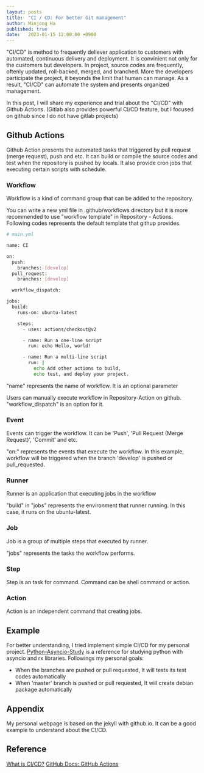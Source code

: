 ```yaml
---
layout: posts
title:  "CI / CD: For better Git management"
author: Minjong Ha
published: true
date:   2023-01-15 12:00:00 +0900
---
```


"CI/CD" is method to frequently deliever application to customers with automated, continuous delivery and deployment.
It is convinient not only for the customers but developers.
In project, source codes are frequently, oftenly updated, roll-backed, merged, and branched.
More the developers participate the project, it beyonds the limit that human can manage.
As a result, "CI/CD" can automate the system and presents organized management.

In this post, I will share my experience and trial about the "CI/CD" with Github Actions.
(Gitlab also provides powerful CI/CD feature, but I focused on github since I do not have gitlab projects)

## Github Actions

Github Action presents the automated tasks that triggered by pull request (merge request), push and etc.
It can build or compile the source codes and test when the repository is pushed by locals.
It also provide cron jobs that executing certain scripts with schedule.

### Workflow

Workflow is a kind of command group that can be added to the repository.

You can write a new yml file in .github/workflows directory but it is more recommended to use "workflow template" in Repository - Actions.
Following codes represents the default template that githup provides.

```bash
# main.yml

name: CI

on:
  push:
    branches: [develop]
  pull_request:
    branches: [develop]

  workflow_dispatch:

jobs:
  build:
    runs-on: ubuntu-latest

    steps:
      - uses: actions/checkout@v2

      - name: Run a one-line script
        run: echo Hello, world!

      - name: Run a multi-line script
        run: |
          echo Add other actions to build,
          echo test, and deploy your project.
```

"name" represents the name of workflow.
It is an optional parameter

Users can manually execute workflow in Repository-Action on github.
"workflow\_dispatch" is an option for it.

### Event

Events can trigger the workflow.
It can be 'Push', 'Pull Request (Merge Request)', 'Commit' and etc.

"on:" represents the events that execute the workflow.
In this example, workflow will be triggered when the branch 'develop' is pushed or pull\_requested.

### Runner

Runner is an application that executing jobs in the workflow

"build" in "jobs" represents the environment that runner running.
In this case, it runs on the ubuntu-latest.

### Job

Job is a group of multiple steps that executed by runner.

"jobs" represents the tasks the workflow performs.

### Step

Step is an task for command.
Command can be shell command or action.

### Action

Action is an independent command that creating jobs.

## Example

For better understanding, I tried implement simple CI/CD for my personal project.
[Python-Asyncio-Study](https://github.com/minjong-ha/python-asyncio-study) is a reference for studying python with asyncio and rx libraries.
Followings my personal goals:

- When the branches are pushed or pull requested, It will tests its test codes automatically
- When 'master' branch is pushed or pull requested, It will create debian package automatically

## Appendix

My personal webpage is based on the jekyll with github.io.
It can be a good example to understand about the CI/CD.

## Reference

[What is CI/CD?](https://www.redhat.com/en/topics/devops/what-is-ci-cd)
[GitHub Docs: GitHub Actions](https://docs.github.com/en/actions)
